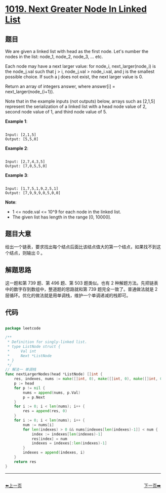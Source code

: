 # [1019. Next Greater Node In Linked List](https://leetcode.com/problems/next-greater-node-in-linked-list/)

## 题目

We are given a linked list with head as the first node.  Let's number the nodes in the list: node\_1, node\_2, node\_3, ... etc.

Each node may have a next larger value: for node_i, next\_larger(node\_i) is the node\_j.val such that j > i, node\_j.val > node\_i.val, and j is the smallest possible choice.  If such a j does not exist, the next larger value is 0.

Return an array of integers answer, where answer[i] = next\_larger(node\_{i+1}).

Note that in the example inputs (not outputs) below, arrays such as [2,1,5] represent the serialization of a linked list with a head node value of 2, second node value of 1, and third node value of 5.

 

**Example 1**:

```

Input: [2,1,5]
Output: [5,5,0]

```

**Example 2**:

```

Input: [2,7,4,3,5]
Output: [7,0,5,5,0]

```

**Example 3**:

```

Input: [1,7,5,1,9,2,5,1]
Output: [7,9,9,9,0,5,0,0]

```

**Note**:

- 1 <= node.val <= 10^9 for each node in the linked list.
- The given list has length in the range [0, 10000].


## 题目大意

给出一个链表，要求找出每个结点后面比该结点值大的第一个结点，如果找不到这个结点，则输出 0 。


## 解题思路

这一题和第 739 题、第 496 题、第 503 题类似。也有 2 种解题方法。先把链表中的数字存到数组中，整道题的思路就和第 739 题完全一致了。普通做法就是 2 层循环。优化的做法就是用单调栈，维护一个单调递减的栈即可。




## 代码

```go

package leetcode

/**
 * Definition for singly-linked list.
 * type ListNode struct {
 *     Val int
 *     Next *ListNode
 * }
 */
// 解法一 单调栈
func nextLargerNodes(head *ListNode) []int {
	res, indexes, nums := make([]int, 0), make([]int, 0), make([]int, 0)
	p := head
	for p != nil {
		nums = append(nums, p.Val)
		p = p.Next
	}
	for i := 0; i < len(nums); i++ {
		res = append(res, 0)
	}
	for i := 0; i < len(nums); i++ {
		num := nums[i]
		for len(indexes) > 0 && nums[indexes[len(indexes)-1]] < num {
			index := indexes[len(indexes)-1]
			res[index] = num
			indexes = indexes[:len(indexes)-1]
		}
		indexes = append(indexes, i)
	}
	return res
}

```


----------------------------------------------
<div style="display: flex;justify-content: space-between;align-items: center;">
<p><a href="https://books.halfrost.com/leetcode/ChapterFour/1018.Binary-Prefix-Divisible-By-5/">⬅️上一页</a></p>
<p><a href="https://books.halfrost.com/leetcode/ChapterFour/1020.Number-of-Enclaves/">下一页➡️</a></p>
</div>
